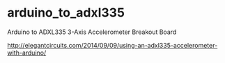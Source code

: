 arduino_to_adxl335
==================

Arduino to ADXL335 3-Axis Accelerometer Breakout Board

http://elegantcircuits.com/2014/09/09/using-an-adxl335-accelerometer-with-arduino/
